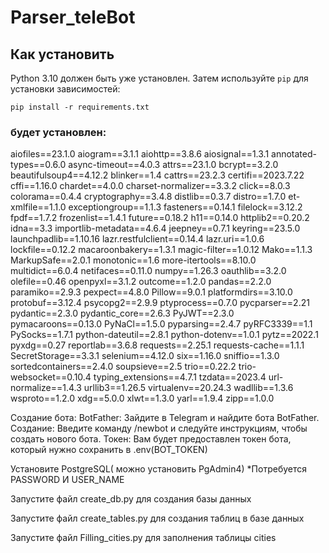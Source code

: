 # Parser_teleBot
 ## Как установить

Python 3.10 должен быть уже установлен.
Затем используйте `pip`  для установки зависимостей:
```
pip install -r requirements.txt
```
### будет установлен:

aiofiles==23.1.0
aiogram==3.1.1
aiohttp==3.8.6
aiosignal==1.3.1
annotated-types==0.6.0
async-timeout==4.0.3
attrs==23.1.0
bcrypt==3.2.0
beautifulsoup4==4.12.2
blinker==1.4
cattrs==23.2.3
certifi==2023.7.22
cffi==1.16.0
chardet==4.0.0
charset-normalizer==3.3.2
click==8.0.3
colorama==0.4.4
cryptography==3.4.8
distlib==0.3.7
distro==1.7.0
et-xmlfile==1.1.0
exceptiongroup==1.1.3
fasteners==0.14.1
filelock==3.12.2
fpdf==1.7.2
frozenlist==1.4.1
future==0.18.2
h11==0.14.0
httplib2==0.20.2
idna==3.3
importlib-metadata==4.6.4
jeepney==0.7.1
keyring==23.5.0
launchpadlib==1.10.16
lazr.restfulclient==0.14.4
lazr.uri==1.0.6
lockfile==0.12.2
macaroonbakery==1.3.1
magic-filter==1.0.12
Mako==1.1.3
MarkupSafe==2.0.1
monotonic==1.6
more-itertools==8.10.0
multidict==6.0.4
netifaces==0.11.0
numpy==1.26.3
oauthlib==3.2.0
olefile==0.46
openpyxl==3.1.2
outcome==1.2.0
pandas==2.2.0
paramiko==2.9.3
pexpect==4.8.0
Pillow==9.0.1
platformdirs==3.10.0
protobuf==3.12.4
psycopg2==2.9.9
ptyprocess==0.7.0
pycparser==2.21
pydantic==2.3.0
pydantic_core==2.6.3
PyJWT==2.3.0
pymacaroons==0.13.0
PyNaCl==1.5.0
pyparsing==2.4.7
pyRFC3339==1.1
PySocks==1.7.1
python-dateutil==2.8.1
python-dotenv==1.0.1
pytz==2022.1
pyxdg==0.27
reportlab==3.6.8
requests==2.25.1
requests-cache==1.1.1
SecretStorage==3.3.1
selenium==4.12.0
six==1.16.0
sniffio==1.3.0
sortedcontainers==2.4.0
soupsieve==2.5
trio==0.22.2
trio-websocket==0.10.4
typing_extensions==4.7.1
tzdata==2023.4
url-normalize==1.4.3
urllib3==1.26.5
virtualenv==20.24.3
wadllib==1.3.6
wsproto==1.2.0
xdg==5.0.0
xlwt==1.3.0
yarl==1.9.4
zipp==1.0.0

Создание бота:
BotFather: Зайдите в Telegram и найдите бота BotFather.
Создание: Введите команду /newbot и следуйте инструкциям, чтобы создать нового бота.
Токен: Вам будет предоставлен токен бота, который нужно сохранить в .env(BOT_TOKEN)


Установите PostgreSQL( можно установить PgAdmin4)
*Потребуется PASSWORD И USER_NAME 

Запустите файл create_db.py 
для создания базы данных

Запустите файл create_tables.py 
для создания таблиц в базе данных

Запустите файл Filling_cities.py
для заполнения таблицы cities
